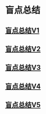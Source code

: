 # 盲点总结

## [盲点总结V1](summary/mang-dian-v1.md)

## [盲点总结V2](summary/mang-dian-v2.md)

## [盲点总结V3](summary/mang-dian-v3.md)

## [盲点总结V4](summary/mang-dian-v4.md)

## [盲点总结V5](summary/mang-dian-v5.md)



